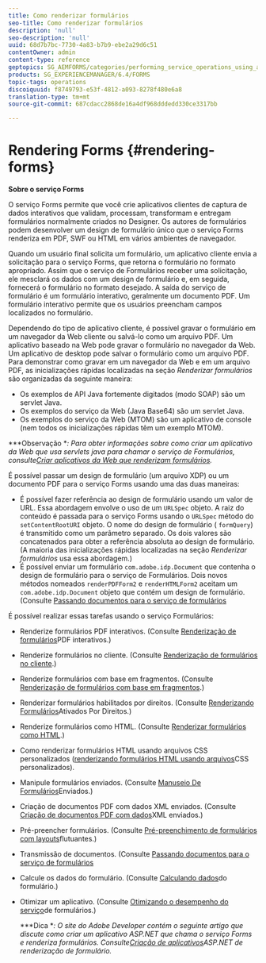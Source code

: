 ```yaml
---
title: Como renderizar formulários
seo-title: Como renderizar formulários
description: 'null'
seo-description: 'null'
uuid: 68d7b7bc-7730-4a83-b7b9-ebe2a29d6c51
contentOwner: admin
content-type: reference
geptopics: SG_AEMFORMS/categories/performing_service_operations_using_apis
products: SG_EXPERIENCEMANAGER/6.4/FORMS
topic-tags: operations
discoiquuid: f8749793-e53f-4812-a093-8278f480e6a8
translation-type: tm+mt
source-git-commit: 687cdacc2868de16a4df968dddedd330ce3317bb

---
```



# Rendering Forms {#rendering-forms}

**Sobre o serviço Forms**

O serviço Forms permite que você crie aplicativos clientes de captura de dados interativos que validam, processam, transformam e entregam formulários normalmente criados no Designer. Os autores de formulários podem desenvolver um design de formulário único que o serviço Forms renderiza em PDF, SWF ou HTML em vários ambientes de navegador.

Quando um usuário final solicita um formulário, um aplicativo cliente envia a solicitação para o serviço Forms, que retorna o formulário no formato apropriado. Assim que o serviço de Formulários receber uma solicitação, ele mesclará os dados com um design de formulário e, em seguida, fornecerá o formulário no formato desejado. A saída do serviço de formulário é um formulário interativo, geralmente um documento PDF. Um formulário interativo permite que os usuários preencham campos localizados no formulário.

Dependendo do tipo de aplicativo cliente, é possível gravar o formulário em um navegador da Web cliente ou salvá-lo como um arquivo PDF. Um aplicativo baseado na Web pode gravar o formulário no navegador da Web. Um aplicativo de desktop pode salvar o formulário como um arquivo PDF. Para demonstrar como gravar em um navegador da Web e em um arquivo PDF, as inicializações rápidas localizadas na seção *Renderizar formulários* são organizadas da seguinte maneira:

* Os exemplos de API Java fortemente digitados (modo SOAP) são um servlet Java.
* Os exemplos do serviço da Web (Java Base64) são um servlet Java.
* Os exemplos do serviço da Web (MTOM) são um aplicativo de console (nem todos os inicializações rápidas têm um exemplo MTOM).

***Observação **: Para obter informações sobre como criar um aplicativo da Web que usa servlets java para chamar o serviço de Formulários, consulte[Criar aplicativos da Web que renderizam formulários](/help/forms/developing/creating-web-applications-renders-forms.md).*


É possível passar um design de formulário (um arquivo XDP) ou um documento PDF para o serviço Forms usando uma das duas maneiras:

* É possível fazer referência ao design de formulário usando um valor de URL. Essa abordagem envolve o uso de um `URLSpec` objeto. A raiz do conteúdo é passada para o serviço Forms usando o `URLSpec` método do `setContentRootURI` objeto. O nome do design de formulário ( `formQuery`) é transmitido como um parâmetro separado. Os dois valores são concatenados para obter a referência absoluta ao design de formulário. (A maioria das inicializações rápidas localizadas na seção *Renderizar formulários* usa essa abordagem.)
* É possível enviar um formulário `com.adobe.idp.Document` que contenha o design de formulário para o serviço de Formulários. Dois novos métodos nomeados `renderPDFForm2` e `renderHTMLForm2` aceitam um `com.adobe.idp.Document` objeto que contém um design de formulário. (Consulte [Passando documentos para o serviço de formulários](/help/forms/developing/passing-documents-forms-service.md)

É possível realizar essas tarefas usando o serviço Formulários:

* Renderize formulários PDF interativos. (Consulte [Renderização de formulários](/help/forms/developing/rendering-interactive-pdf-forms.md)PDF interativos.)
* Renderize formulários no cliente. (Consulte [Renderização de formulários no cliente](/help/forms/developing/rendering-forms-client.md).)
* Renderize formulários com base em fragmentos. (Consulte [Renderização de formulários com base em fragmentos](/help/forms/developing/rendering-forms-based-fragments.md).)
* Renderizar formulários habilitados por direitos. (Consulte [Renderizando Formulários](/help/forms/developing/rendering-rights-enabled-forms.md)Ativados Por Direitos.)
* Renderize formulários como HTML. (Consulte [Renderizar formulários como HTML](/help/forms/developing/rendering-forms-html.md).)
* Como renderizar formulários HTML usando arquivos CSS personalizados ([renderizando formulários HTML usando arquivos](/help/forms/developing/rendering-html-forms-using-custom.md)CSS personalizados).
* Manipule formulários enviados. (Consulte [Manuseio De Formulários](/help/forms/developing/handling-submitted-forms.md)Enviados.)
* Criação de documentos PDF com dados XML enviados. (Consulte [Criação de documentos PDF com dados](/help/forms/developing/creating-pdf-documents-submitted-xml.md)XML enviados.)
* Pré-preencher formulários. (Consulte [Pré-preenchimento de formulários com layouts](/help/forms/developing/prepopulating-forms-flowable-layouts.md)flutuantes.)
* Transmissão de documentos. (Consulte [Passando documentos para o serviço de formulários](/help/forms/developing/passing-documents-forms-service.md)
* Calcule os dados do formulário. (Consulte [Calculando dados](/help/forms/developing/calculating-form-data.md)do formulário.)
* Otimizar um aplicativo. (Consulte [Otimizando o desempenho do serviço](/help/forms/developing/optimizing-performance-forms-service.md)de formulários.)

   ***Dica **: O site do Adobe Developer contém o seguinte artigo que discute como criar um aplicativo ASP.NET que chama o serviço Forms e renderiza formulários. Consulte[Criação de aplicativos](https://www.adobe.com/devnet/livecycle/articles/asp_net.html)ASP.NET de renderização de formulário.*

